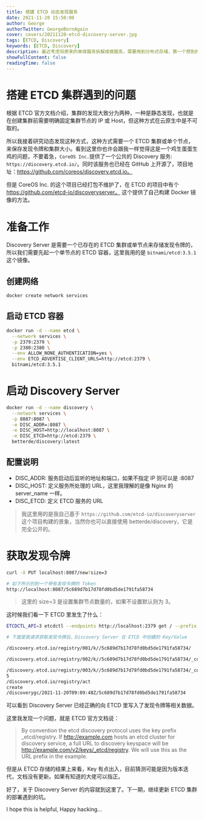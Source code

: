```yaml
---
title: 搭建 ETCD 动态发现服务
date: 2021-11-20 15:50:08
author: George
authorTwitter: GeorgeBornAgain
cover: covers/20211120-etcd-discovery-server.jpg
tags: [ETCD, Discovery]
keywords: [ETCD, Discovery]
description: 最近考虑将原来的单体服务拆解成微服务，需要用到分布式存储，第一个想到的就是 ETCD，毕竟 Kubernetes 等大型开源项目都用它。
showFullContent: false
readingTime: false
---
```


# 搭建 ETCD 集群遇到的问题

根据 ETCD 官方文档介绍，集群的发现大致分为两种，一种是静态发现，也就是在创建集群前需要明确固定集群节点的 IP 或 Host，但这种方式在云原生中是不可取的。

所以我接着研究动态发现这种方式，这种方式需要一个 ETCD 集群或单个节点，来保存发现令牌和集群大小。看到这里你也许会跟我一样觉得这是一个鸡生蛋蛋生鸡的问题，不要着急，`CoreOS Inc.`提供了一个公共的 Discovery 服务: `https://discovery.etcd.io/`。同时该服务也已经在 GitHub 上开源了，项目地址：https://github.com/coreos/discovery.etcd.io。

但是 CoreOS Inc. 的这个项目已经打包不维护了，在 ETCD 的项目中有个 https://github.com/etcd-io/discoveryserver。 这个提供了自己构建 Docker 镜像的方法。

# 准备工作

Discovery Server 是需要一个已存在的 ETCD 集群或单节点来存储发现令牌的，所以我们需要先起一个单节点的 ETCD 容器，这里我用的是 `bitnami/etcd:3.5.1` 这个镜像。

## 创建网络
```bash
docker create network services
```

## 启动 ETCD 容器
```bash
docker run -d --name etcd \
  --network services \
  -p 2379:2379 \
  -p 2380:2380 \
  --env ALLOW_NONE_AUTHENTICATION=yes \
  --env ETCD_ADVERTISE_CLIENT_URLS=http://etcd:2379 \
  bitnami/etcd:3.5.1
```

# 启动 Discovery Server

```bash
docker run -d --name discovery \
  --network services \
  -p 8087:8087 \
  -e DISC_ADDR=:8087 \
  -e DISC_HOST=http://localhost:8087 \
  -e DISC_ETCD=http://etcd:2379 \
  betterde/discovery:latest
```

## 配置说明

* DISC_ADDR: 服务启动后监听的地址和端口，如果不指定 IP 则可以是 :8087
* DISC_HOST: 定义服务所处理的 URL，这里我理解的是像 Nginx 的 server_name 一样。
* DISC_ETCD: 定义 ETCD 服务的 URL

> 我这里用的是我自己基于 `https://github.com/etcd-io/discoveryserver` 这个项目构建的景象，当然你也可以直接使用 betterde/discovery，它是完全公开的。

# 获取发现令牌

```bash
curl -X PUT localhost:8087/new?size=3

# 如下所示的到一个带有发现令牌的 Token
http://localhost:8087/5c689d7b17d78fd0bd5de1791fa58734
```

> 这里的 size=3 是设置集群节点数量的，如果不设置默认则为 3。

这时候我们看一下 ETCD 里发生了什么：

```bash
ETCDCTL_API=3 etcdctl --endpoints http://localhost:2379 get / --prefix

# 下面是我请求获取发现令牌后，Discovery Server 在 ETCD 中创建的 Key/Value

/discovery.etcd.io/registry/001/k//5c689d7b17d78fd0bd5de1791fa58734/

/discovery.etcd.io/registry/002/k//5c689d7b17d78fd0bd5de1791fa58734/_config/

/discovery.etcd.io/registry/003/k//5c689d7b17d78fd0bd5de1791fa58734/_config/size
5
/discovery.etcd.io/registry/act
create
/discoverygc/2021-11-20T09:09:48Z/5c689d7b17d78fd0bd5de1791fa58734
```

可以看到 Discovery Server 已经正确的向 ETCD 里写入了发现令牌等相关数据。

这里我发现一个问题，就是 ETCD 官方文档说：

> By convention the etcd discovery protocol uses the key prefix _etcd/registry. If http://example.com hosts an etcd cluster for discovery service, a full URL to discovery keyspace will be http://example.com/v2/keys/_etcd/registry. We will use this as the URL prefix in the example.

但是从 ETCD 存储的结果上来看，Key 有点出入，目前猜测可能是因为版本迭代，文档没有更新。如果有知道的大佬可以指正。

好了，关于 Discovery Server 的内容就到这里了。下一期，继续更新 ETCD 集群的部署遇到的坑。

I hope this is helpful, Happy hacking...